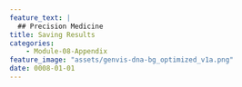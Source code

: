 ```yaml
---
feature_text: |
  ## Precision Medicine
title: Saving Results
categories:
    - Module-08-Appendix
feature_image: "assets/genvis-dna-bg_optimized_v1a.png"
date: 0008-01-01
---
```

